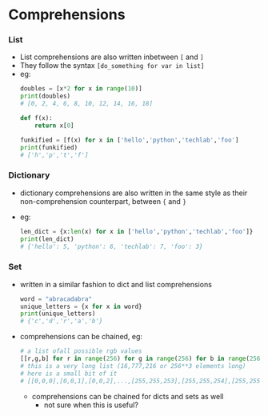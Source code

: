# Comprehensions

### List

* List comprehensions are also written inbetween `[` and `]`
* They follow the syntax `[do_something for var in list]`
* eg:
    ```python
    doubles = [x*2 for x in range(10)]
    print(doubles)
    # [0, 2, 4, 6, 8, 10, 12, 14, 16, 18]
    
    def f(x):
        return x[0]

    funkified = [f(x) for x in ['hello','python','techlab','foo']
    print(funkified)
    # ['h','p','t','f']
    ```

### Dictionary
* dictionary comprehensions are also written in the same style as their non-comprehension counterpart, between `{` and `}`
* eg:

    ```python
    len_dict = {x:len(x) for x in ['hello','python','techlab','foo']}
    print(len_dict)
    # {'hello': 5, 'python': 6, 'techlab': 7, 'foo': 3} 
    ```

### Set
* written in a similar fashion to dict and list comprehensions
    ```python
    word = "abracadabra"
    unique_letters = {x for x in word}
    print(unique_letters)
    # {'c','d','r','a','b'}
    ```

* comprehensions can be chained, eg:
    ```python
    # a list ofall possible rgb values
    [[r,g,b] for r in range(256) for g in range(256) for b in range(256)]
    # this is a very long list (16,777,216 or 256**3 elements long)
    # here is a small bit of it
    # [[0,0,0],[0,0,1],[0,0,2],...,[255,255,253],[255,255,254],[255,255,255]]
    ```

    * comprehensions can be chained for dicts and sets as well
        * not sure when this is useful? 
